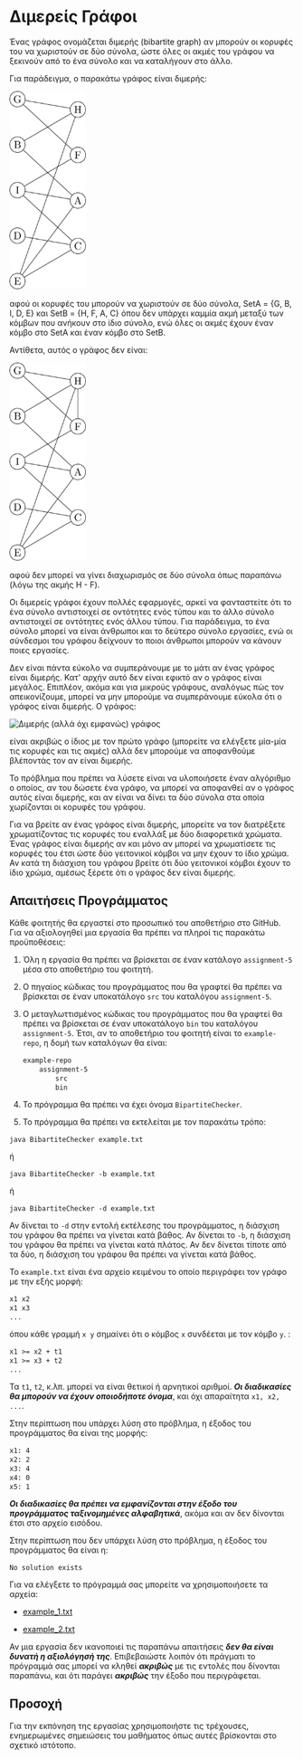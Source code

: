 # Διμερείς Γράφοι

Ένας γράφος ονομάζεται διμερής (bibartite graph) αν μπορούν οι κορυφές του να χωριστούν σε δύο σύνολα, ώστε όλες οι ακμές του γράφου να ξεκινούν από το ένα σύνολο και να καταλήγουν στο άλλο.

Για παράδειγμα, ο παρακάτω γράφος είναι διμερής:

<img src="example_1_graph.png" alt="Διμερής γράφος" height=350>

αφού οι κορυφές του μπορούν να χωριστούν σε δύο σύνολα, SetA = {G, B, I, D, E} και SetB = {H, F, A, C} όπου δεν υπάρχει καμμία ακμή μεταξύ των κόμβων που ανήκουν στο ίδιο σύνολο, ενώ όλες οι ακμές έχουν έναν κόμβο στο SetA και έναν κόμβο στο SetB.

Αντίθετα, αυτός ο γράφος δεν είναι:

<img src="non_bipartite_graph.png" alt="Μη διμερής γράφος" height=350>

αφού δεν μπορεί να γίνει διαχωρισμός σε δύο σύνολα όπως παραπάνω (λόγω της ακμής H - F).

Οι διμερείς γράφοι έχουν πολλές εφαρμογές, αρκεί να φανταστείτε ότι το ένα σύνολο αντιστοιχεί σε οντότητες ενός τύπου και το άλλο σύνολο αντιστοιχεί σε οντότητες ενός άλλου τύπου. Για παράδειγμα, το ένα σύνολο μπορεί να είναι άνθρωποι και το δεύτερο σύνολο εργασίες, ενώ οι σύνδεσμοι του γράφου δείχνουν το ποιοι άνθρωποι μπορούν να κάνουν ποιες εργασίες. 

Δεν είναι πάντα εύκολο να συμπεράνουμε με το μάτι αν ένας γράφος είναι διμερής. Κατ' αρχήν αυτό δεν είναι εφικτό αν ο γράφος είναι μεγάλος. Επιπλέον, ακόμα και για μικρούς γράφους, αναλόγως πώς τον απεικονίζουμε, μπορεί να μην μπορούμε να συμπεράνουμε εύκολα ότι ο γράφος είναι διμερής. Ο γράφος:

<img src="bibartite_graph_tangled.png" alt="Διμερής (αλλά όχι εμφανώς) γράφος" height=350>

είναι ακριβώς ο ίδιος με τον πρώτο γράφο (μπορείτε να ελέγξετε μία-μία τις κορυφές και τις ακμές) αλλά δεν μπορούμε να αποφανθούμε βλέποντάς τον αν είναι διμερής.

Το πρόβλημα που πρέπει να λύσετε είναι να υλοποιήσετε έναν αλγόριθμο ο οποίος, αν του δώσετε ένα γράφο, να μπορεί να αποφανθεί αν ο γράφος αυτός είναι διμερής, και αν είναι να δίνει τα δύο σύνολα στα οποία χωρίζονται οι κορυφές του γράφου.

Για να βρείτε αν ένας γράφος είναι διμερής, μπορείτε να τον διατρέξετε χρωματίζοντας τις κορυφές του εναλλάξ με δύο διαφορετικά χρώματα. Ένας γράφος είναι διμερής αν και μόνο αν μπορεί να χρωματίσετε τις κορυφές του έτσι ώστε δύο γειτονικοί κόμβοι να μην έχουν το ίδιο χρώμα. Αν κατά τη διάσχιση του γράφου βρείτε ότι δύο γειτονικοί κόμβοι έχουν το ίδιο χρώμα, αμέσως ξέρετε ότι ο γράφος δεν είναι διμερής.

## Απαιτήσεις Προγράμματος

Κάθε φοιτητής θα εργαστεί στο προσωπικό του αποθετήριο στο GitHub. Για να αξιολογηθεί μια εργασία θα πρέπει να πληροί τις παρακάτω προϋποθέσεις:

1. Όλη η εργασία θα πρέπει να βρίσκεται σε έναν κατάλογο
  ``assignment-5`` μέσα στο αποθετήριο του φοιτητή.

2. Ο πηγαίος κώδικας του προγράμματος που θα γραφτεί θα πρέπει να βρίσκεται
  σε έναν υποκατάλογο ``src`` του καταλόγου ``assignment-5``.

3. Ο μεταγλωττισμένος κώδικας του προγράμματος που θα γραφτεί θα
  πρέπει να βρίσκεται σε έναν υποκατάλογο ``bin`` του καταλόγου
  ``assignment-5``. Έτσι, αν το αποθετήριο του φοιτητή είναι το
  ``example-repo``, η δομή των καταλόγων θα είναι:
    ```
    example-repo
        assignment-5
            src
            bin
    ```
4. Το πρόγραμμα θα πρέπει να έχει όνομα ``BipartiteChecker``.

5. Το πρόγραμμα θα πρέπει να εκτελείται με τον παρακάτω τρόπο:
```
java BibartiteChecker example.txt
```
ή 

```
java BibartiteChecker -b example.txt
```
ή 

```
java BibartiteChecker -d example.txt
```
Αν δίνεται το `-d` στην εντολή εκτέλεσης του προγράμματος, η διάσχιση του γράφου θα πρέπει να γίνεται κατά βάθος. Αν δίνεται το `-b`, η διάσχιση του γράφου θα πρέπει να γίνεται κατά πλάτος. Αν δεν δίνεται τίποτε από τα δύο, η διάσχιση του γράφου θα πρέπει να γίνεται κατά βάθος.

Το `example.txt` είναι ένα αρχείο κειμένου το οποίο περιγράφει τον γράφο με την εξής μορφή:
```
x1 x2
x1 x3
...
```
όπου κάθε γραμμή `x y` σημαίνει ότι ο κόμβος `x` συνδέεται με τον κόμβο `y`.
:
```
x1 >= x2 + t1
x1 >= x3 + t2
...
```
Τα `t1`, `t2`, κ.λπ. μπορεί να είναι θετικοί ή αρνητικοί αριθμοί. ***Οι διαδικασίες θα μπορούν να έχουν οποιοδήποτε όνομα***, και όχι απαραίτητα `x1, x2, ...`. 

Στην περίπτωση που υπάρχει λύση στο πρόβλημα, η έξοδος του προγράμματος θα είναι της μορφής:
```
x1: 4
x2: 2
x3: 4
x4: 0
x5: 1
```

***Οι διαδικασίες θα πρέπει να εμφανίζονται στην έξοδο του προγράμματος ταξινομημένες αλφαβητικά***, ακόμα και αν δεν δίνονται έτσι στο αρχείο εισόδου.

Στην περίπτωση που δεν υπάρχει λύση στο πρόβλημα, η έξοδος του προγράμματος θα είναι η:
```
No solution exists
```
Για να ελέγξετε το πρόγραμμά σας μπορείτε να χρησιμοποιήσετε τα αρχεία:

* [example_1.txt](example_1.txt)

* [example_2.txt](example_2.txt)

Αν μια εργασία δεν ικανοποιεί τις παραπάνω απαιτήσεις ***δεν θα είναι δυνατή η αξιολόγησή της***. Επιβεβαιώστε λοιπόν ότι πράγματι το πρόγραμμά σας μπορεί να κληθεί ***ακριβώς*** με τις εντολές που δίνονται παραπάνω, και ότι παράγει ***ακριβώς*** την έξοδο που περιγράφεται.

## Προσοχή

Για την εκπόνηση της εργασίας χρησιμοποιήστε τις τρέχουσες, ενημερωμένες σημειώσεις του μαθήματος όπως αυτές βρίσκονται στο σχετικό ιστότοπο.
